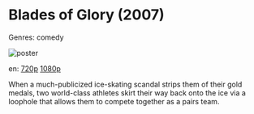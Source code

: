 # Blades of Glory (2007)

Genres: comedy

![poster](http://image.tmdb.org/t/p/w500/7vbtLFfN00BaczHjOaPWui4aqg1.jpg)

en:
  [720p](magnet:?xt=urn:btih:D151B334D72286D3F79FE140B3E5F61BBAE53A47&tr=udp://glotorrents.pw:6969/announce&tr=udp://tracker.opentrackr.org:1337/announce&tr=udp://torrent.gresille.org:80/announce&tr=udp://tracker.openbittorrent.com:80&tr=udp://tracker.coppersurfer.tk:6969&tr=udp://tracker.leechers-paradise.org:6969&tr=udp://p4p.arenabg.ch:1337&tr=udp://tracker.internetwarriors.net:1337)
  [1080p](magnet:?xt=urn:btih:EAA15BDFD07E9EC6CE78A6A077C5D1CB0C35E8E4&tr=udp://glotorrents.pw:6969/announce&tr=udp://tracker.opentrackr.org:1337/announce&tr=udp://torrent.gresille.org:80/announce&tr=udp://tracker.openbittorrent.com:80&tr=udp://tracker.coppersurfer.tk:6969&tr=udp://tracker.leechers-paradise.org:6969&tr=udp://p4p.arenabg.ch:1337&tr=udp://tracker.internetwarriors.net:1337)
  


When a much-publicized ice-skating scandal strips them of their gold medals, two world-class athletes skirt their way back onto the ice via a loophole that allows them to compete together as a pairs team.